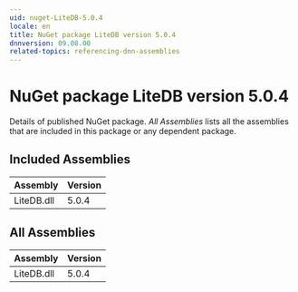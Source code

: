 ```yaml
---
uid: nuget-LiteDB-5.0.4
locale: en
title: NuGet package LiteDB version 5.0.4
dnnversion: 09.08.00
related-topics: referencing-dnn-assemblies
---
```


# NuGet package LiteDB version 5.0.4
Details of published NuGet package.
*All Assemblies* lists all the assemblies that are included in this package or any dependent package.

## Included Assemblies

|Assembly|Version|
|---|---|
|LiteDB.dll|5.0.4|

## All Assemblies

|Assembly|Version|
|---|---|
|LiteDB.dll|5.0.4|

